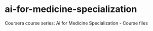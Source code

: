 # ai-for-medicine-specialization
Coursera course series: Ai for Medicine Specialization - Course files
